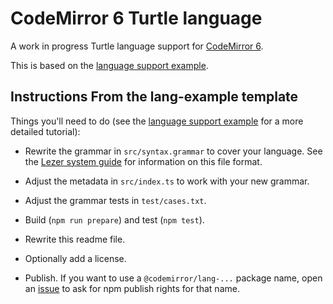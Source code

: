 # CodeMirror 6 Turtle language

A work in progress Turtle language support for [CodeMirror 6](https://codemirror.net/6/).


This is based on the [language support example](https://codemirror.net/6/examples/lang-package/).


## Instructions From the lang-example template 

Things you'll need to do (see the [language support example](https://codemirror.net/6/examples/lang-package/) for a more detailed tutorial):

 * Rewrite the grammar in `src/syntax.grammar` to cover your language. See the [Lezer system guide](https://lezer.codemirror.net/docs/guide/#writing-a-grammar) for information on this file format.

 * Adjust the metadata in `src/index.ts` to work with your new grammar.

 * Adjust the grammar tests in `test/cases.txt`.

 * Build (`npm run prepare`) and test (`npm test`).

 * Rewrite this readme file.

 * Optionally add a license.

 * Publish. If you want to use a `@codemirror/lang-...` package name, open an [issue](https://github.com/codemirror/codemirror.next/issues) to ask for npm publish rights for that name.

